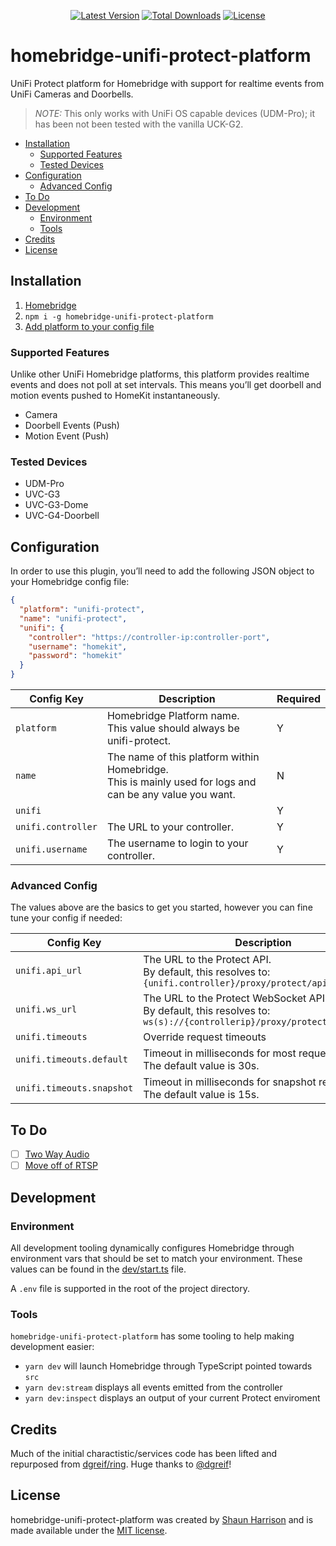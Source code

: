 <p align="center">
<a href="https://www.npmjs.com/package/homebridge-unifi-protect-platform"><img src="https://img.shields.io/npm/v/homebridge-unifi-protect-platform.svg" alt="Latest Version"></a>
<a href="https://www.npmjs.com/package/homebridge-unifi-protect-platform"><img src="https://img.shields.io/npm/dt/homebridge-unifi-protect-platform.svg" alt="Total Downloads"></a>
<a href="./LICENSE"><img src="https://img.shields.io/npm/l/homebridge-unifi-protect-platform.svg" alt="License"></a>
</p>

# homebridge-unifi-protect-platform

UniFi Protect platform for Homebridge with support for realtime events from UniFi Cameras and Doorbells.

> _NOTE:_ This only works with UniFi OS capable devices (UDM-Pro); it has been not been tested with the vanilla UCK-G2.

- [Installation](#installation)
  - [Supported Features](#supported-features)
  - [Tested Devices](#tested-devices)
- [Configuration](#configuration)
  - [Advanced Config](#advanced-config)
- [To Do](#to-do)
- [Development](#development)
  - [Environment](#environment)
  - [Tools](#tools)
- [Credits](#credits)
- [License](#license)

## Installation

1. [Homebridge](https://github.com/nfarina/homebridge)
2. `npm i -g homebridge-unifi-protect-platform`
3. [Add platform to your config file](#configuration)

### Supported Features

Unlike other UniFi Homebridge platforms, this platform provides realtime events and does not poll at set intervals. This means you’ll get doorbell and motion events pushed to HomeKit instantaneously.

- Camera
- Doorbell Events (Push)
- Motion Event (Push)

### Tested Devices

- UDM-Pro
- UVC-G3
- UVC-G3-Dome
- UVC-G4-Doorbell

## Configuration

In order to use this plugin, you’ll need to add the following JSON object to your Homebridge config file:

```json
{
  "platform": "unifi-protect",
  "name": "unifi-protect",
  "unifi": {
    "controller": "https://controller-ip:controller-port",
    "username": "homekit",
    "password": "homekit"
  }
}
```

| Config Key         | Description                                                                                                 | Required |
| ------------------ | ----------------------------------------------------------------------------------------------------------- | -------- |
| `platform`         | Homebridge Platform name.<br>This value should always be unifi-protect.                                     | Y        |
| `name`             | The name of this platform within Homebridge.<br>This is mainly used for logs and can be any value you want. | N        |
| `unifi`            |                                                                                                             | Y        |
| `unifi.controller` | The URL to your controller.                                                                                 | Y        |
| `unifi.username`   | The username to login to your controller.                                                                   | Y        |

### Advanced Config

The values above are the basics to get you started, however you can fine tune your config if needed:

| Config Key                | Description                                                                                                              | Required |
| ------------------------- | ------------------------------------------------------------------------------------------------------------------------ | -------- |
| `unifi.api_url`           | The URL to the Protect API.<br>By default, this resolves to: `{unifi.controller}/proxy/protect/api`                      | N        |
| `unifi.ws_url`            | The URL to the Protect WebSocket API.<br>By default, this resolves to: `ws(s)://{controllerip}/proxy/protect/ws/updates` | N        |
| `unifi.timeouts`          | Override request timeouts                                                                                                | N        |
| `unifi.timeouts.default`  | Timeout in milliseconds for most requests<br>The default value is 30s.                                                   | N        |
| `unifi.timeouts.snapshot` | Timeout in milliseconds for snapshot requests<br>The default value is 15s.                                               | N        |

## To Do

- [ ] [Two Way Audio](https://github.com/shnhrrsn/homebridge-unifi-protect-platform/issues/1)
- [ ] [Move off of RTSP](https://github.com/shnhrrsn/homebridge-unifi-protect-platform/issues/2)

## Development

### Environment

All development tooling dynamically configures Homebridge through environment vars that should be set to match your environment. These values can be found in the [dev/start.ts](./dev/start.ts) file.

A `.env` file is supported in the root of the project directory.

### Tools

`homebridge-unifi-protect-platform` has some tooling to help making development easier:

- `yarn dev` will launch Homebridge through TypeScript pointed towards `src`
- `yarn dev:stream` displays all events emitted from the controller
- `yarn dev:inspect` displays an output of your current Protect enviroment

## Credits

Much of the initial charactistic/services code has been lifted and repurposed from [dgreif/ring](https://github.com/dgreif/ring). Huge thanks to [@dgreif](https://github.com/dgreif)!

## License

homebridge-unifi-protect-platform was created by [Shaun Harrison](https://github.com/shnhrrsn) and is made available under the [MIT license](LICENSE).
